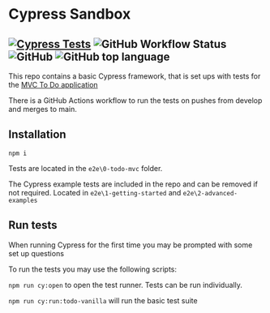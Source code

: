 # Cypress Sandbox

## [![Cypress Tests](https://github.com/bpnash/automation-sandbox-javascript/actions/workflows/cypress-tests.yml/badge.svg)](https://github.com/bpnash/automation-sandbox-javascript/actions/workflows/cypress-tests.yml/) ![GitHub Workflow Status](https://img.shields.io/github/actions/workflow/status/bpnash/automation-sandbox-javascript/cypress-tests.yml) ![GitHub](https://img.shields.io/github/license/bpnash/automation-sandbox-javascript) ![GitHub top language](https://img.shields.io/github/languages/top/bpnash/automation-sandbox-javascript)

This repo contains a basic Cypress framework, that is set ups with tests for the [MVC To Do application](http://todomvc-app-for-testing.surge.sh/)

There is a GitHub Actions workflow to run the tests on pushes from develop and merges to main.

## Installation

`npm i`

Tests are located in the `e2e\0-todo-mvc` folder.

The Cypress example tests are included in the repo and can be removed if not required. Located in `e2e\1-getting-started` and `e2e\2-advanced-examples`

## Run tests

When running Cypress for the first time you may be prompted with some set up questions

To run the tests you may use the following scripts:

`npm run cy:open` to open the test runner. Tests can be run individually.

`npm run cy:run:todo-vanilla` will run the basic test suite
